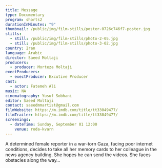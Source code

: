 ```yaml
---
title: Message
type: Documentary
program: shorts2
durationInMinutes: "9"
thumbnail: /public/img/film-stills/poster-0726c746f7-poster.jpg
stills:
  - still: /public/img/film-stills/photo-2-05.jpg
  - still: /public/img/film-stills/photo-3-02.jpg
country: Iran
language: Arabic
director: Saeed Moltaji
producers:
  - producer: Morteza Moltaji
exectProducers:
  - exectProducer: Excutive Producer
cast:
  - actor: Fatemeh Ali
music: NA
cinematography: Yusuf Sobhani
editor: Saeed Moltaji
contact: saeedmmartist@gmail.com
filmWebsite: https://m.imdb.com/title/tt33049477/
filmTrailer: https://m.imdb.com/title/tt33049477/
screenings:
  - dateTime: Sunday, September 01 12:00
    venue: roda-kvarn
---
```

A determined female reporter in a war-torn Gaza, facing poor internet conditions, decides to take all her memory cards to her colleague in the news agency building. She hopes he can send the videos. She faces obstacles along the way…